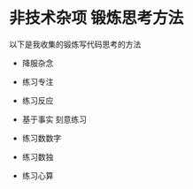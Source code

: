 # 非技术杂项 锻炼思考方法

以下是我收集的锻炼写代码思考的方法

<!--more-->
<!-- CreateTime:2025/02/12 07:08:18 -->

<!-- 不发布 -->

- 降服杂念
- 练习专注
- 练习反应

- 基于事实 刻意练习
- 练习数数字
- 练习数独

- 练习心算